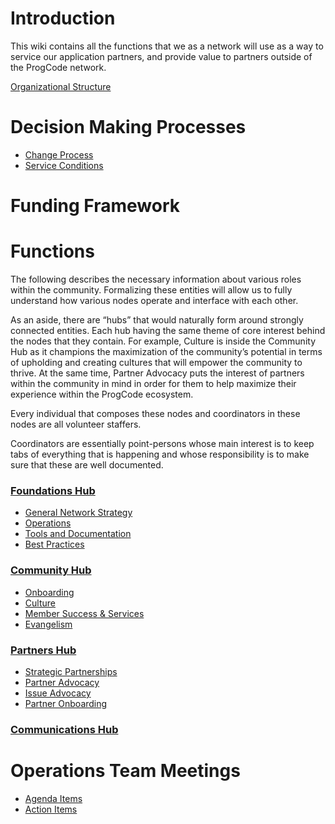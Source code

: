 # Introduction

This wiki contains all the functions that we as a network will use as a way to service our application partners, and provide value to partners outside of the ProgCode network.

[Organizational Structure](https://docs.google.com/document/d/1tZu7P1m_KxKNdq-NqWR9b93aoH4Tsc4tdDapanyiEOE/edit)

# Decision Making Processes

* [Change Process](Change-Process)
* [Service Conditions](Service-Conditions)

# Funding Framework

# Functions

The following describes the necessary information about various roles within the community. Formalizing these entities will allow us to fully understand how various nodes operate and interface with each other.

As an aside, there are “hubs” that would naturally form around strongly connected entities. Each hub having the same theme of core interest behind the nodes that they contain. For example, Culture is inside the Community Hub as it champions the maximization of the community’s potential in terms of upholding and creating cultures that will empower the community to thrive. At the same time, Partner Advocacy puts the interest of partners within the community in mind in order for them to help maximize their experience within the ProgCode ecosystem.

Every individual that composes these nodes and coordinators in these nodes are all volunteer staffers.

Coordinators are essentially point-persons whose main interest is to keep tabs of everything that is happening and whose responsibility is to make sure that these are well documented.

### [Foundations Hub](Foundations-Hub)

* [General Network Strategy](General-Network-Strategy)
* [Operations](Operations)
* [Tools and Documentation](Tools-and-Documentation)
* [Best Practices](Best-Practices)

### [Community Hub](Community-Hub)

* [Onboarding](Onboarding)
* [Culture](Culture)
* [Member Success & Services](Member-Success-Services)
* [Evangelism](Evangelism)

### [Partners Hub](Partners-Hub)

* [Strategic Partnerships](Strategic-Partnerships)
* [Partner Advocacy](Partner-Advocacy)
* [Issue Advocacy](Issue-Advocacy)
* [Partner Onboarding](https://github.com/ProgressiveCoders/functions/wiki/Partner-Onboarding)

### [Communications Hub](Communications-Hub)


# Operations Team Meetings

* [Agenda Items](https://docs.google.com/document/d/14_E2SdWmlZ-qsUSqgTXkrzwF7ARt9LWzeDeL_zkoHHc/edit#)
* [Action Items](https://github.com/ProgressiveCoders/functions/labels/action-items)